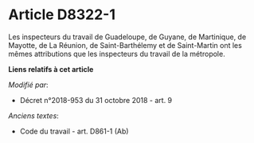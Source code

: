 # Article D8322-1

Les inspecteurs du travail de Guadeloupe, de Guyane, de Martinique, de Mayotte, de La Réunion, de Saint-Barthélemy et de
Saint-Martin ont les mêmes attributions que les inspecteurs du travail de la métropole.

**Liens relatifs à cet article**

_Modifié par_:

  - Décret n°2018-953 du 31 octobre 2018 - art. 9

_Anciens textes_:

  - Code du travail - art. D861-1 (Ab)

